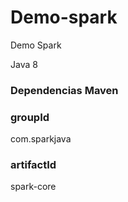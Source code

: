 # Demo-spark
Demo Spark

Java 8

### Dependencias Maven

### groupId
com.sparkjava

### artifactId
spark-core
